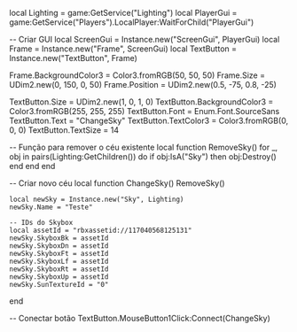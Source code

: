 local Lighting = game:GetService("Lighting")
local PlayerGui = game:GetService("Players").LocalPlayer:WaitForChild("PlayerGui")

-- Criar GUI
local ScreenGui = Instance.new("ScreenGui", PlayerGui)
local Frame = Instance.new("Frame", ScreenGui)
local TextButton = Instance.new("TextButton", Frame)

Frame.BackgroundColor3 = Color3.fromRGB(50, 50, 50)
Frame.Size = UDim2.new(0, 150, 0, 50)
Frame.Position = UDim2.new(0.5, -75, 0.8, -25)

TextButton.Size = UDim2.new(1, 0, 1, 0)
TextButton.BackgroundColor3 = Color3.fromRGB(255, 255, 255)
TextButton.Font = Enum.Font.SourceSans
TextButton.Text = "ChangeSky"
TextButton.TextColor3 = Color3.fromRGB(0, 0, 0)
TextButton.TextSize = 14

-- Função para remover o céu existente
local function RemoveSky()
    for _, obj in pairs(Lighting:GetChildren()) do
        if obj:IsA("Sky") then
            obj:Destroy()
        end
    end
end

-- Criar novo céu
local function ChangeSky()
    RemoveSky()
    
    local newSky = Instance.new("Sky", Lighting)
    newSky.Name = "Teste"
    
    -- IDs do Skybox
    local assetId = "rbxassetid://117040568125131"
    newSky.SkyboxBk = assetId
    newSky.SkyboxDn = assetId
    newSky.SkyboxFt = assetId
    newSky.SkyboxLf = assetId
    newSky.SkyboxRt = assetId
    newSky.SkyboxUp = assetId
    newSky.SunTextureId = "0"
end

-- Conectar botão
TextButton.MouseButton1Click:Connect(ChangeSky)
